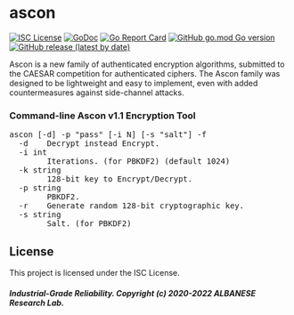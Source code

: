 # ascon
[![ISC License](http://img.shields.io/badge/license-ISC-blue.svg)](https://github.com/pedroalbanese/ascon/blob/master/LICENSE.md) 
[![GoDoc](https://godoc.org/github.com/pedroalbanese/ascon?status.png)](http://godoc.org/github.com/pedroalbanese/ascon)
[![Go Report Card](https://goreportcard.com/badge/github.com/pedroalbanese/ascon)](https://goreportcard.com/report/github.com/pedroalbanese/ascon)
[![GitHub go.mod Go version](https://img.shields.io/github/go-mod/go-version/pedroalbanese/ascon)](https://golang.org)
[![GitHub release (latest by date)](https://img.shields.io/github/v/release/pedroalbanese/ascon)](https://github.com/pedroalbanese/ascon/releases)  

Ascon is a new family of authenticated encryption algorithms, submitted to the CAESAR competition for authenticated ciphers. The Ascon family was designed to be lightweight and easy to implement, even with added countermeasures against side-channel attacks. 
### Command-line Ascon v1.1 Encryption Tool
<pre>ascon [-d] -p "pass" [-i N] [-s "salt"] -f <file.ext>
  -d    Decrypt instead Encrypt.
  -i int
        Iterations. (for PBKDF2) (default 1024)
  -k string
        128-bit key to Encrypt/Decrypt.
  -p string
        PBKDF2.
  -r    Generate random 128-bit cryptographic key.
  -s string
        Salt. (for PBKDF2)</pre>

## License

This project is licensed under the ISC License.

##### Industrial-Grade Reliability. Copyright (c) 2020-2022 ALBANESE Research Lab.
